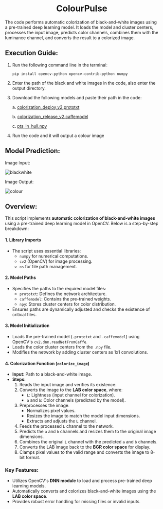 <h1 align="center">ColourPulse</h1>
The code performs automatic colorization of black-and-white images using a pre-trained deep learning model. It loads the model and cluster centers, processes the input image, predicts color channels, combines them with the luminance channel, and converts the result to a colorized image.

## Execution Guide:
1. Run the following command line in the terminal:
   ```
   pip install opencv-python opencv-contrib-python numpy
   ```

2. Enter the path of the black and white images in the code, also enter the output directory.

3. Download the following models and paste their path in the code:

   a. [colorization_deploy_v2.prototxt]()

   b. [colorization_release_v2.caffemodel]()

   c. [pts_in_hull.npy]()

4. Run the code and it will output a colour image

## Model Prediction:

Image Input:

![blackwhite](https://github.com/user-attachments/assets/6cb433dc-426e-44f3-8b42-f15f9e4a69a5)

Image Output:

![colour](https://github.com/user-attachments/assets/e6c9acc0-9ed0-478c-95a3-0435bfe7355a)

## Overview:
This script implements **automatic colorization of black-and-white images** using a pre-trained deep learning model in OpenCV. Below is a step-by-step breakdown:

#### 1. **Library Imports**
   - The script uses essential libraries: 
     - `numpy` for numerical computations.
     - `cv2` (OpenCV) for image processing.
     - `os` for file path management.

#### 2. **Model Paths**
   - Specifies the paths to the required model files:
     - `prototxt`: Defines the network architecture.
     - `caffemodel`: Contains the pre-trained weights.
     - `npy`: Stores cluster centers for color distribution.
   - Ensures paths are dynamically adjusted and checks the existence of critical files.

#### 3. **Model Initialization**
   - Loads the pre-trained model (`.prototxt` and `.caffemodel`) using OpenCV's `cv2.dnn.readNetFromCaffe`.
   - Loads the color cluster centers from the `.npy` file.
   - Modifies the network by adding cluster centers as 1x1 convolutions.

#### 4. **Colorization Function (`colorize_image`)**
   - **Input**: Path to a black-and-white image.
   - **Steps**:
     1. Reads the input image and verifies its existence.
     2. Converts the image to the **LAB color space**, where:
        - `L`: Lightness (input channel for colorization).
        - `a` and `b`: Color channels (predicted by the model).
     3. Preprocesses the image:
        - Normalizes pixel values.
        - Resizes the image to match the model input dimensions.
        - Extracts and adjusts the `L` channel.
     4. Feeds the processed `L` channel to the network.
     5. Predicts the `a` and `b` channels and resizes them to the original image dimensions.
     6. Combines the original `L` channel with the predicted `a` and `b` channels.
     7. Converts the LAB image back to the **BGR color space** for display.
     8. Clamps pixel values to the valid range and converts the image to 8-bit format.

### Key Features:
- Utilizes OpenCV's **DNN module** to load and process pre-trained deep learning models.
- Automatically converts and colorizes black-and-white images using the **LAB color space**.
- Provides robust error handling for missing files or invalid inputs.
